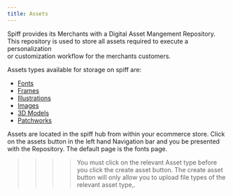 ```yaml
---
title: Assets
---
```


Spiff provides its Merchants with a Digital Asset Mangement Repository. This repository is used to store all assets required to execute a personalization  
or customization workflow for the merchants customers. 

Assets types available for storage on spiff are: 
- [Fonts](http://help.spiff.com.au/asset-library/fonts)
- [Frames](http://help.spiff.com.au/asset-library/frames)
- [Illustrations](http://help.spiff.com.au/asset-library/illustrations)
- [Images](http://help.spiff.com.au/asset-library/images)
- [3D Models](http://help.spiff.com.au/asset-library/3d-models)
- [Patchworks](http://help.spiff.com.au/asset-library/patchworks)  

Assets are located in the spiff hub from within your ecommerce store. Click on the assets button in the left hand Navigation bar and you be presented with the Repository. The default page is the fonts page. 







>>>> You must click on the relevant Asset type before you click the create asset button. The create asset button will only allow you to upload file types of the relevant asset type,. 